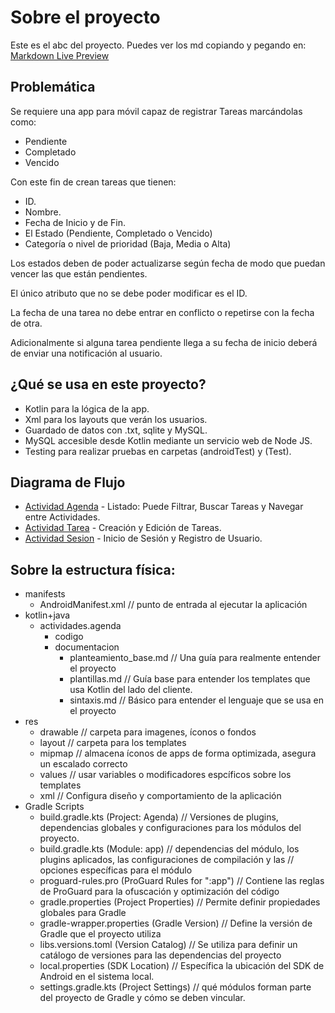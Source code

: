 # Sobre el proyecto

Este es el abc del proyecto. Puedes ver los md copiando y pegando en:
[Markdown Live Preview](https://markdownlivepreview.com/)

## Problemática
Se requiere una app para móvil capaz de registrar Tareas marcándolas como:
- Pendiente
- Completado
- Vencido

Con este fin de crean tareas que tienen:
- ID.
- Nombre.
- Fecha de Inicio y de Fin.
- El Estado (Pendiente, Completado o Vencido)
- Categoría o nivel de prioridad (Baja, Media o Alta)

Los estados deben de poder actualizarse según fecha de modo que puedan vencer las que están
pendientes.

El único atributo que no se debe poder modificar es el ID.

La fecha de una tarea no debe entrar en conflicto o repetirse con la fecha de otra.

Adicionalmente si alguna tarea pendiente llega a su fecha de inicio deberá de enviar una
notificación al usuario.

## ¿Qué se usa en este proyecto?
- Kotlin para la lógica de la app.
- Xml para los layouts que verán los usuarios.
- Guardado de datos con .txt, sqlite y MySQL.
- MySQL accesible desde Kotlin mediante un servicio web de Node JS.
- Testing para realizar pruebas en carpetas (androidTest) y (Test).

## Diagrama de Flujo

- [Actividad Agenda](https://lucid.app/lucidchart/3b2c5713-9435-4cc6-acd9-16457f711577/edit?viewport_loc=-1646%2C-1486%2C4992%2C2460%2C0_0&invitationId=inv_400621b6-47e5-4346-b0c9-43f7818f5000) - Listado: Puede Filtrar, Buscar Tareas y Navegar entre Actividades.
- [Actividad Tarea](https://lucid.app/lucidchart/4d9609f4-76d1-44a2-b736-c56e3e16735a/edit?viewport_loc=-1098%2C-716%2C4992%2C2460%2C0_0&invitationId=inv_928f0f19-9a06-4ca4-b8db-27f38a63f56e) - Creación y Edición de Tareas.
- [Actividad Sesion]() - Inicio de Sesión y Registro de Usuario.


## Sobre la estructura física:

- manifests
  - AndroidManifest.xml // punto de entrada al ejecutar la aplicación
- kotlin+java
  - actividades.agenda
    - codigo
    - documentacion
      - planteamiento_base.md // Una guía para realmente entender el proyecto
      - plantillas.md // Guía base para entender los templates que usa Kotlin del lado del cliente.
      - sintaxis.md // Básico para entender el lenguaje que se usa en el proyecto
- res
  - drawable // carpeta para imagenes, íconos o fondos
  - layout // carpeta para los templates
  - mipmap // almacena íconos de apps de forma optimizada, asegura un escalado correcto
  - values // usar variables o modificadores espcíficos sobre los templates
  - xml // Configura diseño y comportamiento de la aplicación
- Gradle Scripts
  - build.gradle.kts (Project: Agenda)
    // Versiones de plugins, dependencias globales y configuraciones para los módulos del proyecto.
  - build.gradle.kts (Module: app)
    // dependencias del módulo, los plugins aplicados, las configuraciones de compilación y las
    // opciones específicas para el módulo
  - proguard-rules.pro (ProGuard Rules for ":app")
    // Contiene las reglas de ProGuard para la ofuscación y optimización del código
  - gradle.properties (Project Properties)
    // Permite definir propiedades globales para Gradle
  - gradle-wrapper.properties (Gradle Version)
    // Define la versión de Gradle que el proyecto utiliza
  - libs.versions.toml (Version Catalog)
    // Se utiliza para definir un catálogo de versiones para las dependencias del proyecto
  - local.properties (SDK Location)
    // Específica la ubicación del SDK de Android en el sistema local.
  - settings.gradle.kts (Project Settings)
    // qué módulos forman parte del proyecto de Gradle y cómo se deben vincular.
